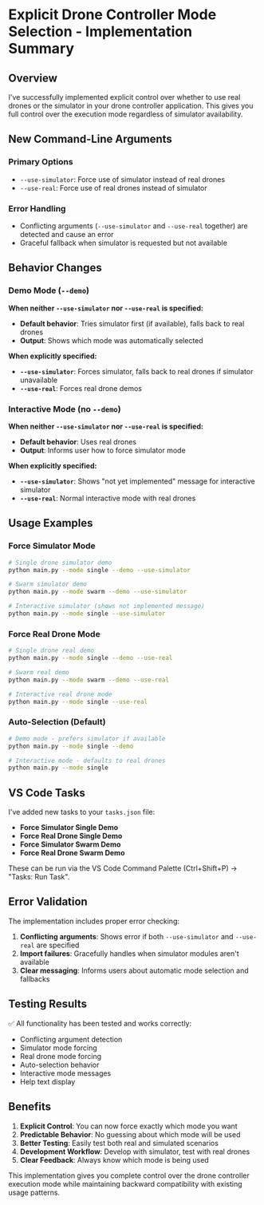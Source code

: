 # Explicit Drone Controller Mode Selection - Implementation Summary

## Overview

I've successfully implemented explicit control over whether to use real drones or the simulator in your drone controller application. This gives you full control over the execution mode regardless of simulator availability.

## New Command-Line Arguments

### Primary Options
- `--use-simulator`: Force use of simulator instead of real drones
- `--use-real`: Force use of real drones instead of simulator

### Error Handling
- Conflicting arguments (`--use-simulator` and `--use-real` together) are detected and cause an error
- Graceful fallback when simulator is requested but not available

## Behavior Changes

### Demo Mode (`--demo`)
**When neither `--use-simulator` nor `--use-real` is specified:**
- **Default behavior**: Tries simulator first (if available), falls back to real drones
- **Output**: Shows which mode was automatically selected

**When explicitly specified:**
- **`--use-simulator`**: Forces simulator, falls back to real drones if simulator unavailable
- **`--use-real`**: Forces real drone demos

### Interactive Mode (no `--demo`)
**When neither `--use-simulator` nor `--use-real` is specified:**
- **Default behavior**: Uses real drones
- **Output**: Informs user how to force simulator mode

**When explicitly specified:**
- **`--use-simulator`**: Shows "not yet implemented" message for interactive simulator
- **`--use-real`**: Normal interactive mode with real drones

## Usage Examples

### Force Simulator Mode
```bash
# Single drone simulator demo
python main.py --mode single --demo --use-simulator

# Swarm simulator demo
python main.py --mode swarm --demo --use-simulator

# Interactive simulator (shows not implemented message)
python main.py --mode single --use-simulator
```

### Force Real Drone Mode
```bash
# Single drone real demo
python main.py --mode single --demo --use-real

# Swarm real demo
python main.py --mode swarm --demo --use-real

# Interactive real drone mode
python main.py --mode single --use-real
```

### Auto-Selection (Default)
```bash
# Demo mode - prefers simulator if available
python main.py --mode single --demo

# Interactive mode - defaults to real drones
python main.py --mode single
```

## VS Code Tasks

I've added new tasks to your `tasks.json` file:
- **Force Simulator Single Demo**
- **Force Real Drone Single Demo**
- **Force Simulator Swarm Demo**
- **Force Real Drone Swarm Demo**

These can be run via the VS Code Command Palette (Ctrl+Shift+P) → "Tasks: Run Task".

## Error Validation

The implementation includes proper error checking:
1. **Conflicting arguments**: Shows error if both `--use-simulator` and `--use-real` are specified
2. **Import failures**: Gracefully handles when simulator modules aren't available
3. **Clear messaging**: Informs users about automatic mode selection and fallbacks

## Testing Results

✅ All functionality has been tested and works correctly:
- Conflicting argument detection
- Simulator mode forcing
- Real drone mode forcing
- Auto-selection behavior
- Interactive mode messages
- Help text display

## Benefits

1. **Explicit Control**: You can now force exactly which mode you want
2. **Predictable Behavior**: No guessing about which mode will be used
3. **Better Testing**: Easily test both real and simulated scenarios
4. **Development Workflow**: Develop with simulator, test with real drones
5. **Clear Feedback**: Always know which mode is being used

This implementation gives you complete control over the drone controller execution mode while maintaining backward compatibility with existing usage patterns.
